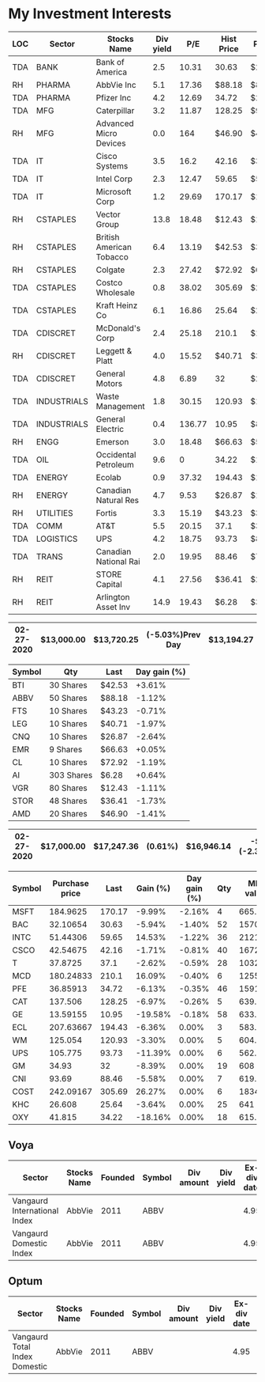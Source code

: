 # My Investment Interests


|LOC	|Sector	|Stocks Name	|Div yield	|P/E	|Hist Price	|P price	|TQty	|On3/12 |
|---|---|---|---|---|---|---|---|---|
|TDA	|BANK	|Bank of America	|2.5	|10.31	|30.63	|$22.61 	|52.0	| 4[48]|
|RH	|PHARMA	|AbbVie Inc	|5.1	|17.36	|$88.18 	|$82.11 	|50	|4[46]|
|TDA	|PHARMA	|Pfizer Inc	|4.2	|12.69	|34.72	|$29.55 	|46.0	|6[40]|
|TDA	|MFG	|Caterpillar	|3.2	|11.87	|128.25	|$97.98 	|5.0|	16[-11]|
|RH	|MFG	|Advanced Micro Devices	|0.0	|164	|$46.90 |$43.21 	|20	|4[20]|
|TDA	|IT	|Cisco Systems	|3.5	|16.2	|42.16	|$36.23|40.0	|4[36]|
|TDA	|IT	|Intel Corp	|2.3 |12.47	|59.65	|$50.33|36.0	|4[32]|
|TDA	|IT	|Microsoft Corp	|1.2	|29.69	|170.17	|$147.62 	|4.0	|6[-2]|
|RH	|CSTAPLES	|Vector Group	|13.8	|18.48	|$12.43|$10.96 	|80	|4[76]|
|RH	|CSTAPLES	|British American Tobacco	|6.4	|13.19	|$42.53 	|$37.04 	|30	|4[26]|
|RH	|CSTAPLES	|Colgate	|2.3|27.42|$72.92 |$67.78 |10	|4[6]|
|TDA	|CSTAPLES	|Costco Wholesale	|0.8	|38.02	|305.69	|$288.61 	|6.0	|6[0]|
|TDA	|CSTAPLES	|Kraft Heinz Co	|6.1	|16.86|25.64	|$22.75 |25.0	|4[21]|
|TDA	|CDISCRET	|McDonald's Corp	|2.4	|25.18	|210.1	|$179.92 	|6.0	|6[0]|
|RH	|CDISCRET	|Leggett & Platt	|4.0	|15.52	|$40.71 	|$33.44 |10	|4[6]|
|TDA	|CDISCRET	|General Motors	|4.8	|6.89	|32	|$25.05 	|19	|4[15]|
|TDA	|INDUSTRIALS|Waste Management	|1.8	|30.15	|120.93	|$104.68 	|5	|6[-1]|
|TDA	|INDUSTRIALS|General Electric	|	0.4	|136.77	|10.95	|$8.14 	|58	|4[54]|
|RH	|ENGG	|Emerson|3.0	|18.48	|$66.63 	|$51.36 	|9	|6[3]|
|TDA	|OIL	|Occidental Petroleum	|9.6	|0	|34.22	|$13.78 	|18	|16[2]|
|TDA	|ENERGY|Ecolab	|0.9	|37.32	|194.43	|$175.81 	|3|6[3]|
|RH	|ENERGY	|Canadian Natural Res|4.7	|9.53	|$26.87 	|$12.50	|10	|4[6]|
|RH	|UTILITIES|Fortis	|3.3|15.19	|$43.23 	|$38.53 	|10	|4[6]|
|TDA	|COMM	|AT&T	|5.5	|20.15|37.1	|$33.855 	|28|4[24]|
|TDA	|LOGISTICS	|UPS	|4.2|18.75	|93.73	|$89.31 |6|4[2]	|
|TDA	|TRANS	|Canadian National Rai|2.0	|19.95	|88.46	|$75.75	|7|4[3]|
|RH	|REIT	|STORE Capital|4.1	|27.56	|$36.41 	|$28.60 |48	|4[44]|
|RH	|REIT	|Arlington Asset Inv|14.9	|19.43	|$6.28 	|$3.34|303	|104[199]|


|02-27-2020| $13,000.00 | $13,720.25 | (-5.03%)Prev Day |$13,194.27 | -$504.88 (-3.69%) Today|
|---|---|---|---|---|---|

|Symbol	| Qty| Last| Day gain (%)|
|---|---|---|---|
|BTI |30 Shares |$42.53 |+3.61%|
|ABBV |50 Shares |$88.18 |-1.12%|
|FTS |10 Shares |$43.23 |-0.71%|
|LEG |10 Shares |$40.71 |-1.97%|
|CNQ |10 Shares |$26.87 |-2.64%|
|EMR |9 Shares |$66.63 |+0.05%|
|CL |10 Shares |$72.92 |-1.19%|
|AI |303 Shares |$6.28 |+0.64%|
|VGR |80 Shares |$12.43 |-1.11%|
|STOR |48 Shares |$36.41 |-1.73%|
|AMD |20 Shares |$46.90 |-1.41%|


|02-27-2020|$17,000.00 | $17,247.36 |(0.61%)| $16,946.14 | -$407.71 (-2.35%)Today|
|---|---|---|---|---|---|


|Symbol	|Purchase price	|Last|	Gain (%)	|Day gain (%)|Qty	|Mkt value|
|---|---|---|---|---|---|---|
|MSFT	|184.9625	|170.17	|-9.99%	|-2.16%|4	|665.96|
|BAC	|32.10654	|30.63	|-5.94%	|-1.40%|52	|1570.4|
|INTC	|51.44306	|59.65	|14.53%	|-1.22%|36	|2121.12|
|CSCO	|42.54675	|42.16	|-1.71%	|-0.81%|40	|1672.8|
|T	|37.8725	|37.1	|-2.62%	|-0.59%|28	|1032.64|
|MCD	|180.24833	|210.1	|16.09%	|-0.40%|6	|1255.5|
|PFE	|36.85913	|34.72	|-6.13%	|-0.35%|46	|1591.6|
|CAT	|137.506	|128.25	|-6.97%	|-0.26%|5	|639.6|
|GE	|13.59155	|10.95	|-19.58%	|-0.18%|58	|633.94|
|ECL	|207.63667	|194.43	|-6.36%	|0.00%|3	|583.29|
|WM	|125.054	|120.93	|-3.30%	|0.00%|5	|604.65|
|UPS	|105.775	|93.73	|-11.39%	|0.00%|6	|562.38|
|GM	|34.93	|32	|-8.39%	|0.00%|19	|608|
|CNI	|93.69	|88.46	|-5.58%	|0.00%|7	|619.22|
|COST	|242.09167	|305.69	|26.27%|	0.00%|6	|1834.14|
|KHC	|26.608	|25.64	|-3.64%	|0.00%|25	|641|
|OXY	|41.815	|34.22	|-18.16%|0.00%|18	|615.96|

## Voya
| Sector | Stocks Name |  Founded | Symbol  | Div amount|	Div yield|	Ex-div date|	P/E|
|---|---|---|---|---|---|---|---|
| Vangaurd International Index | AbbVie |  2011 |ABBV | | | 4.95 | 17.71 | 
| Vangaurd Domestic Index | AbbVie |  2011 |ABBV | | | 4.95 | 17.71 | 

## Optum
| Sector | Stocks Name |  Founded | Symbol  | Div amount|	Div yield|	Ex-div date|	P/E|
|---|---|---|---|---|---|---|---|
| Vangaurd Total Index Domestic | AbbVie |  2011 |ABBV | | | 4.95 | 17.71 | 


